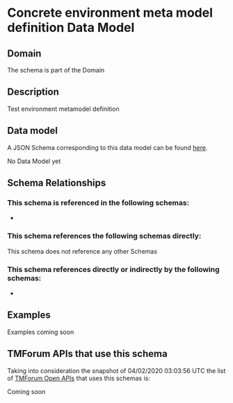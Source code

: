 # Concrete environment meta model definition Data Model

## Domain

The  schema is part of the  Domain

## Description

Test environment metamodel definition

## Data model

A JSON Schema corresponding to this data model can be found
[here](https://github.com/tmforum-rand/schemas/blob/candidates/Common/ConcreteEnvironmentMetaModelDefinition.schema.json).

No Data Model yet

## Schema Relationships

### This schema is referenced in the following schemas:

-

### This schema references the following schemas directly:

This schema does not reference any other Schemas

### This schema references directly or indirectly by the following schemas:

-



## Examples

Examples coming soon

## TMForum APIs that use this schema

Taking into consideration the snapshot of 04/02/2020 03:03:56 UTC the list of [TMForum Open APIs](https://www.tmforum.org/open-apis/) that uses this schemas is:

Coming soon